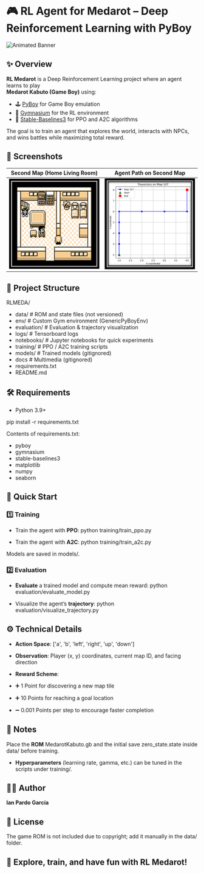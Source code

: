 # 🎮 RL Agent for Medarot – Deep Reinforcement Learning with PyBoy

<img src="docs/gifs/medarot_banner_shrink.gif" alt="Animated Banner"/>

## ✨ Overview

**RL Medarot** is a Deep Reinforcement Learning project where an agent learns to play  
**Medarot Kabuto (Game Boy)** using:

- 🕹️ [PyBoy](https://github.com/Baekalfen/PyBoy) for Game Boy emulation  
- 🧩 [Gymnasium](https://gymnasium.farama.org/) for the RL environment  
- 🤖 [Stable-Baselines3](https://stable-baselines3.readthedocs.io/) for PPO and A2C algorithms  

The goal is to train an agent that explores the world, interacts with NPCs, and wins battles while maximizing total reward.

## 📸 Screenshots

| Second Map (Home Living Room)             | Agent Path on Second Map |
|-------------------------------------------|--------------------------|
| ![Second Map](docs/screenshots/map_2.png) | ![Trajectory](docs/screenshots/trajectory_map2.png) ||


## 📂 Project Structure

RLMEDA/
- data/ # ROM and state files (not versioned)
- env/ # Custom Gym environment (GenericPyBoyEnv)
- evaluation/ # Evaluation & trajectory visualization
- logs/ # Tensorboard logs
- notebooks/ # Jupyter notebooks for quick experiments
- training/ # PPO / A2C training scripts
- models/ # Trained models (gitignored)
- docs # Multimedia (gitignored)
- requirements.txt
- README.md

## 🛠️ Requirements

- Python 3.9+

pip install -r requirements.txt

Contents of requirements.txt:
- pyboy
- gymnasium
- stable-baselines3
- matplotlib
- numpy
- seaborn

## 🚀 Quick Start
### 1️⃣ Training

- Train the agent with **PPO**: python training/train_ppo.py

- Train the agent with **A2C**: python training/train_a2c.py

Models are saved in models/.

### 2️⃣ Evaluation

- **Evaluate** a trained model and compute mean reward: python evaluation/evaluate_model.py

- Visualize the agent’s **trajectory**: python evaluation/visualize_trajectory.py

## ⚙️ Technical Details

- **Action Space**: ['a', 'b', 'left', 'right', 'up', 'down']

- **Observation**: Player (x, y) coordinates, current map ID, and facing direction

- **Reward Scheme**:

- ➕ 1 Point for discovering a new map tile

- ➕ 10 Points for reaching a goal location

- ➖ 0.001 Points per step to encourage faster completion

## 📝 Notes

Place the **ROM** MedarotKabuto.gb and the initial save zero_state.state inside data/ before training.

- **Hyperparameters** (learning rate, gamma, etc.) can be tuned in the scripts under training/.

## 👨‍💻 Author

**Ian Pardo García**

## 📜 License

The game ROM is not included due to copyright; add it manually in the data/ folder.

## 🎯 Explore, train, and have fun with RL Medarot!


